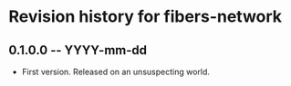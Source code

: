 # Revision history for fibers-network

## 0.1.0.0  -- YYYY-mm-dd

* First version. Released on an unsuspecting world.
